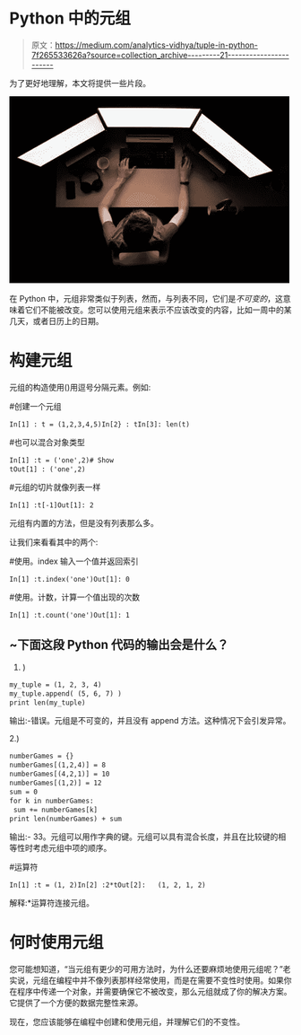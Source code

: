 # Python 中的元组

> 原文：<https://medium.com/analytics-vidhya/tuple-in-python-7f265533626a?source=collection_archive---------21----------------------->

为了更好地理解，本文将提供一些片段。

![](img/536beeb82ba1f579a69b8f1d2430c760.png)

在 Python 中，元组非常类似于列表，然而，与列表不同，它们是*不可变的*，这意味着它们不能被改变。您可以使用元组来表示不应该改变的内容，比如一周中的某几天，或者日历上的日期。

# 构建元组

元组的构造使用()用逗号分隔元素。例如:

#创建一个元组

```
In[1] : t = (1,2,3,4,5)In[2} : tIn[3]: len(t)
```

#也可以混合对象类型

```
In[1] :t = ('one',2)# Show
tOut[1] : ('one',2)
```

#元组的切片就像列表一样

```
In[1] :t[-1]Out[1]: 2
```

元组有内置的方法，但是没有列表那么多。

让我们来看看其中的两个:

#使用。index 输入一个值并返回索引

```
In[1] :t.index('one')Out[1]: 0
```

#使用。计数，计算一个值出现的次数

```
In[1] :t.count('one')Out[1]: 1
```

## ~下面这段 Python 代码的输出会是什么？

1.  )

```
my_tuple = (1, 2, 3, 4)
my_tuple.append( (5, 6, 7) )
print len(my_tuple)
```

输出:-错误。元组是不可变的，并且没有 append 方法。这种情况下会引发异常。

2.)

```
numberGames = {}
numberGames[(1,2,4)] = 8
numberGames[(4,2,1)] = 10
numberGames[(1,2)] = 12
sum = 0
for k in numberGames:
 sum += numberGames[k]
print len(numberGames) + sum
```

输出:- 33。元组可以用作字典的键。元组可以具有混合长度，并且在比较键的相等性时考虑元组中项的顺序。

#运算符

```
In[1] :t = (1, 2)In[2] :2*tOut[2]:   (1, 2, 1, 2)
```

解释:*运算符连接元组。

# 何时使用元组

您可能想知道，“当元组有更少的可用方法时，为什么还要麻烦地使用元组呢？”老实说，元组在编程中并不像列表那样经常使用，而是在需要不变性时使用。如果你在程序中传递一个对象，并需要确保它不被改变，那么元组就成了你的解决方案。它提供了一个方便的数据完整性来源。

现在，您应该能够在编程中创建和使用元组，并理解它们的不变性。